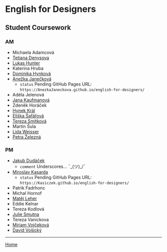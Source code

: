 # English for Designers
## Student Coursework

### AM

- Michaela Adamcová
- [Tetiana Denysova](https://tetianadies.github.io/ajovt3/)
- [Lukas Hunter](https://luke-b-hunter.github.io/ajovt3/)
- Katerina Hruba
- [Dominika Hynková](https://dominikahynkova.github.io/english-for-designers/)
- [Anežka Janečková](https://github.com/AnezkaJaneckova/english-for-designers/blob/main/index.md)
  - `status` Pending GitHub Pages URL: `https://AnezkaJaneckova.github.io/english-for-designers/`
- Adéla Jelenová
- [Jana Kaufmanová](https://janakaufmanova.github.io/english-for-designers/)
- Zdeněk Horáček
- [Hynek Král](https://hynekral.github.io/english-for-designers/)
- [Eliška Šafářová](https://elizsafar.github.io/english-for-designers/)
- [Tereza Smitková](https://terezsmitkova.github.io/english-for-designers/)
- Martin Šula
- [Lida Weisser](https://github.com/LidaAlice/english-for-designers)
- [Petra Železná](https://petrazelezna.github.io/english-for-designers/)

### PM

- [Jakub Dudáček](https://dudacek.github.io/english_for_designers/)
  - `comment` Underscores… ¯\_(ツ)_/¯
- [Miroslav Kasarda](https://github.com/Kasiczek/english-for-designers/)
  - `status` Pending GitHub Pages URL: `https://Kasiczek.github.io/english-for-designers/`
- Patrik Fadrhonc
- Michal Hornof
- [Matěj Leher](https://matejleher.github.io/english-for-designers/)
- Eddie Kelnar
- Tereza Kodlová
- [Julie Smutna](https://juliensmut.github.io/english-for-designers/)
- Tereza Vanickova
- [Miriam Vojčeková](https://miriam-vojcekova.github.io/english-for-designers/)
- [David Vošický](https://iamvosicky.github.io/english-for-designers/)

- - -

[Home](https://github.com/jgagne/ajovt3-zs20-vskk)
